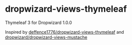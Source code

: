 # dropwizard-views-thymeleaf
Thymeleaf 3 for Dropwizard 1.0.0

Inspired by [deffence1776/dropwizard-views-thymeleaf](https://github.com/deffence1776/dropwizard-views-thymeleaf) and [dropwizard/dropwizard-views-mustache](https://github.com/dropwizard/dropwizard/tree/master/dropwizard-views-mustache)
